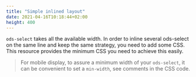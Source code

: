 ```yaml
---
title: "Simple inlined layout"
date: 2021-04-16T10:18:44+02:00
height: 400
---
```


`ods-select` takes all the available width. In order to inline several ods-select on the same line and keep the same strategy, you need to add some CSS. This resource provides the minimum CSS you need to achieve this easily.

> For mobile display, to assure a minimum width of your `ods-select`, it can be convenient to set a `min-width`, see comments in the CSS code. 
